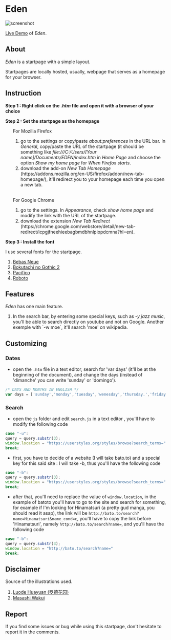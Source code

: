# Eden

![screenshot](https://s1.gifyu.com/images/Screenshot-1243.png)

[Live Demo](https://catgrills.github.io/Eden/) of <i>Eden</i>.

About
-------------------------------

<i>Eden</i> is a startpage with a simple layout.

Startpages are locally hosted, usually, webpage that serves as a homepage for your browser.

Instruction
-------------------------------

<strong>Step 1 : Right click on the <i>.htm</i> file and open it with a browser of your choice</strong>

<strong>Step 2 : Set the startpage as the homepage </strong>
<ul>

<p>For Mozilla Firefox</p>
<ol> 
<li> go to the settings or copy/paste <i>about:preferences</i> in the URL bar. In <i>General</i>, copy/paste the URL of the startpage (it should be something like <i>file:///C:/Users/[Your name]/Documents/EDEN/index.htm</i> in <i>Home Page</i> and choose the option <i>Show my home page</i> for <i>When Firefox starts</i>.</li>
<li> download the add-on <i>New Tab Homepage</i> (https://addons.mozilla.org/en-US/firefox/addon/new-tab-homepage/), it'll redirect you to your homepage each time you open a new tab.</li>
</ol>
<br>
<p>For Google Chrome</p>
<ol> 
<li> go to the settings. In <i>Appearance</i>, check <i>show home page</i> and modify the link with the URL of the startpage. </li>
<li> download the extension <i>New Tab Redirect</i> (https://chrome.google.com/webstore/detail/new-tab-redirect/icpgjfneehieebagbmdbhnlpiopdcmna?hl=en). </li>
</li>
</ul>
</ol>

<strong>Step 3 : Install the font </strong>

I use several fonts for the startpage.
<ol>
<li> <a href="https://www.fontsquirrel.com/fonts/bebas-neue">Bebas Neue</a></li>
<li> <a href="https://www.freejapanesefont.com/bokutachi-no-gothic-2-regular-download/">Bokutachi no Gothic 2</a></li>
<li> <a href="https://www.fontsquirrel.com/fonts/pacifico">Pacifico</a></li>
<li> <a href="https://www.fontsquirrel.com/fonts/roboto">Roboto</a></li>
</ol>

Features
-------------------------------

<span><i>Eden</i> has one main feature.</span>
<ol>
<li>In the search bar, by entering some special keys, such as <i>-y jazz music</i>, you'll be able to search directly on youtube and not on Google. Another exemple with `-w moe`, it'll search 'moe' on wikipedia.</li>
</ol>

Customizing
-------------------------------

### Dates
- open the `.htm` file in a text editor, search for 'var days' (it'll be at the beginning of the document), and change the days (instead of 'dimanche' you can write 'sunday' or 'domingo').

``` javascript
/* DAYS AND MONTHS IN ENGLISH */
var days = ['sunday','monday','tuesday','wenesday','thursday.','friday','saturday'];
```

### Search
- open the `js` folder and edit `search.js` in a text editor , you'll have to modify the following code 
``` javascript
case "-u":
query = query.substr(3);
window.location = "https://userstyles.org/styles/browse?search_terms=" 
break;
```
- first, you have to decide of a website (I will take bato.to) and a special key for this said site : I will take -b, thus you'll have the following code

``` javascript
case "-b":
query = query.substr(3);
window.location = "https://userstyles.org/styles/browse?search_terms=" 
break;
```
- after that, you'll need to replace the value of `window.location`, in the example of batoto you'll have to go to the site and search for something, for example if I'm looking for Hinamatsuri (a pretty gud manga, you should read it asap), the link will be `http://bato.to/search?name=Hinamatsuri&name_cond=c`, you'll have to copy the link before 'Hinamatsuri', namely `http://bato.to/search?name=`, and you'll have the following code 

``` javascript
case "-b":
query = query.substr(3);
window.location = "http://bato.to/search?name=" 
break;
```

Disclaimer
-------------------------------

<span>Source of the illustrations used.</span>
<ol>
<li><a href="https://www.pixiv.net/member.php?id=14314809">Luode Huayuan (罗德花园)</a>
<li><a href="https://www.flickr.com/photos/megane_wakui">Masashi Wakui</a></li>
</ol>

Report
-------------------------------

If you find some issues or bug while using this startpage, don't hesitate to report it in the comments.
